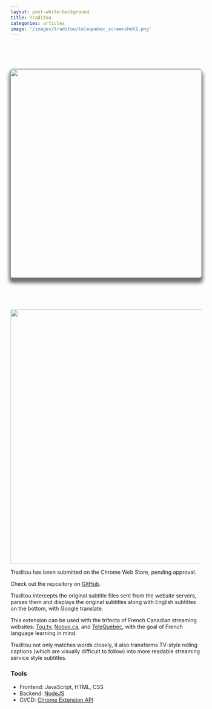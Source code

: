 ```yaml
---
layout: post-white-background
title: Traditou 
categories: articles
image: '/images/traditou/telequebec_screenshot2.png' 
---
```


<p align="center">
    <img id="main-gif" src="/images/traditou/telequebec_screenshot2.png" style="width: 550px; margin-top: 70px;; margin-bottom: 70px;; border-radius: 5px; outline-style: solid; outline-width: 1px; outline-color: grey; box-shadow:inset 0 1px 0 rgba(255,255,255,.6), 0 10px 10px 4px rgba(0,0,0,0.56), 0 0 0 1px rgba(0, 0, 0, 0.0);"> 
</p>
<p align="center">
    <img id="main-gif" src="/images/traditou/demo.gif" style="width: 670px">
</p>

<p>Traditou has been submitted on the Chrome Web Store, pending approval.</p>
<p>Check out the repository on <a href="https://github.com/chuyunshen/traditou" target="_blank">GitHub</a>.</p>

<p>Traditou intercepts the original subtitle files sent from the website servers, 
    parses them and displays the original subtitles along with English subtitles on the bottom, with Google translate.
</p>

<p>This extension can be used with the trifecta of French Canadian streaming websites: 
    <a href="https://ici.tou.tv/" target="_blank">Tou.tv</a>, 
    <a href="https://noovo.ca" target="_blank">Noovo.ca</a>, 
    and <a href="https://video.telequebec.tv/" target="_blank">TeleQuebec</a>, 
    with the goal of French language learning in mind.</p>
<p>Traditou not only matches words closely, it also transforms TV-style rolling captions 
    (which are visually difficult to follow) into more readable streaming service style subtitles.</p> 

### Tools
- Frontend: JavaScript, HTML, CSS
- Backend: <a target="_blank" href="https://nodejs.org/">NodeJS</a>
- CI/CD: <a target="_blank" href="https://developer.chrome.com/docs/extensions/reference/">Chrome Extension API</a>